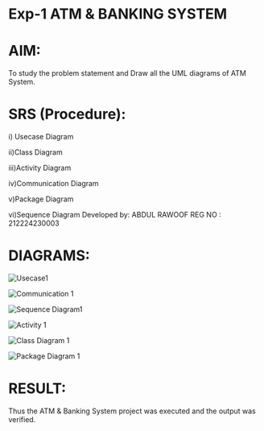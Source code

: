 # Exp-1 ATM & BANKING SYSTEM

# AIM:
To study the problem statement and Draw all the UML diagrams of ATM System.
# SRS (Procedure):
i) Usecase Diagram

ii)Class Diagram

iii)Activity Diagram

iv)Communication Diagram

v)Package Diagram

vi)Sequence Diagram
Developed by: ABDUL RAWOOF
REG NO : 212224230003
# DIAGRAMS:
![Usecase1](https://github.com/user-attachments/assets/721e1d32-e532-4c2c-b726-c01478ad8735)

![Communication 1](https://github.com/user-attachments/assets/a2d3fa82-86aa-48c8-a80d-3f5e7fa8597a)

![Sequence Diagram1](https://github.com/user-attachments/assets/b58ce490-e819-4bac-bc96-a46939f83e5e)

![Activity 1](https://github.com/user-attachments/assets/b93270e7-2ca3-44df-b38b-8643ece317f2)

![Class Diagram 1](https://github.com/user-attachments/assets/295a14f6-82ea-46b8-b0c4-4aaa981961d9)

![Package Diagram 1](https://github.com/user-attachments/assets/573edd59-82db-4b9d-aecb-2ce5c5948332)


# RESULT:
Thus the ATM & Banking System project was executed and the output was verified.
